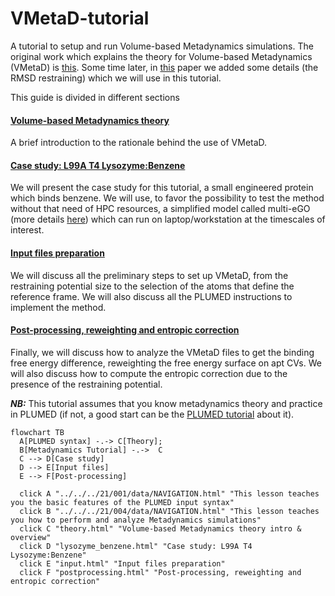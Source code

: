# VMetaD-tutorial
A tutorial to setup and run Volume-based Metadynamics simulations. The original work which explains the theory for Volume-based Metadynamics (VMetaD) is [this](https://doi.org/10.1021/acs.jpclett.9b01183). Some time later, in [this](https://doi.org/10.1021/acs.jctc.1c00649) paper we added some details (the RMSD restraining) which we will use in this tutorial.

This guide is divided in different sections

#### [Volume-based Metadynamics theory](theory.md)
A brief introduction to the rationale behind the use of VMetaD.

#### [Case study: L99A T4 Lysozyme:Benzene](lysozyme_benzene.md)
We will present the case study for this tutorial, a small engineered protein which binds benzene. We will use, to favor the possibility to test the method without that need of HPC resources, a simplified model called multi-eGO (more details [here](https://doi.org/10.26434/chemrxiv-2024-jcmgc)) which can run on laptop/workstation at the timescales of interest. 

#### [Input files preparation](input.md)
We will discuss all the preliminary steps to set up VMetaD, from the restraining potential size to the selection of the atoms that define the reference frame. We will also discuss all the PLUMED instructions to implement the method.

#### [Post-processing, reweighting and entropic correction](postprocessing.md)
Finally, we will discuss how to analyze the VMetaD files to get the binding free energy difference, reweighting the free energy surface on apt CVs. We will also discuss how to compute the entropic correction due to the presence of the restraining potential. 

___NB:___ This tutorial assumes that you know metadynamics theory and practice in PLUMED (if not, a good start can be the [PLUMED tutorial](https://www.plumed-tutorials.org/lessons/21/004/data/NAVIGATION.html) about it).


```mermaid
flowchart TB
  A[PLUMED syntax] -.-> C[Theory];
  B[Metadynamics Tutorial] -.->  C
  C --> D[Case study]
  D --> E[Input files]
  E --> F[Post-processing]
  
  click A "../../../21/001/data/NAVIGATION.html" "This lesson teaches you the basic features of the PLUMED input syntax"
  click B "../../../21/004/data/NAVIGATION.html" "This lesson teaches you how to perform and analyze Metadynamics simulations"
  click C "theory.html" "Volume-based Metadynamics theory intro & overview"
  click D "lysozyme_benzene.html" "Case study: L99A T4 Lysozyme:Benzene"
  click E "input.html" "Input files preparation"
  click F "postprocessing.html" "Post-processing, reweighting and entropic correction"
```
